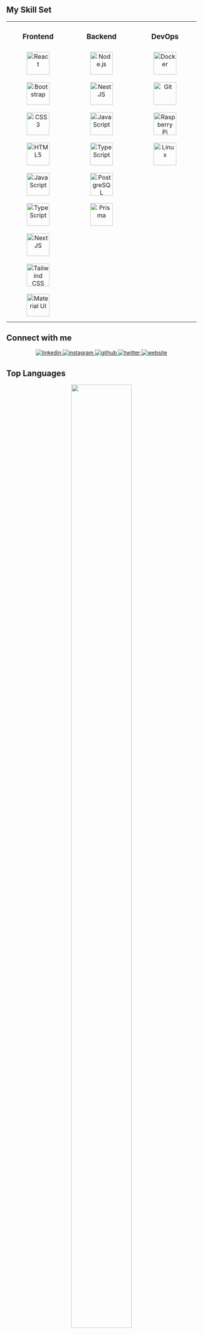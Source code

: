 ## My Skill Set 

<div align="center" style="width: 100%;"> <table align="center" style="width: 100%; table-layout: fixed;"> <tr> <td valign="top" style="width: 33%; text-align: center;"> 
  
### Frontend 

<div style="display: flex; flex-wrap: wrap; justify-content: center;"> <a href="https://reactjs.org/" target="_blank"><img src="https://cdn.simpleicons.org/react/61DAFB" alt="React" style="margin: 10px; height: 60px; width: auto;" /></a> <a href="https://getbootstrap.com/" target="_blank"><img src="https://cdn.simpleicons.org/bootstrap/7952B3" alt="Bootstrap" style="margin: 10px; height: 60px; width: auto;" /></a> <a href="https://www.w3.org/Style/CSS/" target="_blank"> <img src="https://cdn.jsdelivr.net/gh/devicons/devicon/icons/css3/css3-original.svg" alt="CSS3" style="margin: 10px; height: 60px; width: auto;" /> </a> <a href="https://developer.mozilla.org/en-US/docs/Web/HTML" target="_blank"><img src="https://cdn.simpleicons.org/html5/E34F26" alt="HTML5" style="margin: 10px; height: 60px; width: auto;" /></a> <a href="https://www.javascript.com/" target="_blank"><img src="https://cdn.simpleicons.org/javascript/F7DF1E" alt="JavaScript" style="margin: 10px; height: 60px; width: auto;" /></a> <a href="https://www.typescriptlang.org/" target="_blank"><img src="https://cdn.simpleicons.org/typescript/3178C6" alt="TypeScript" style="margin: 10px; height: 60px; width: auto;" /></a> <a href="https://nextjs.org/" target="_blank"><img src="https://cdn.simpleicons.org/next.js/000000" alt="NextJS" style="margin: 10px; height: 60px; width: auto;" /></a> <a href="https://tailwindcss.com/" target="_blank"><img src="https://cdn.simpleicons.org/tailwindcss/06B6D4" alt="Tailwind CSS" style="margin: 10px; height: 60px; width: auto;" /></a> <a href="https://mui.com/" target="_blank"> <img src="https://cdn.jsdelivr.net/gh/devicons/devicon/icons/materialui/materialui-original.svg" alt="Material UI" style="margin: 10px; height: 60px; width: auto;" /> </a> </div> </td> <td valign="top" style="width: 33%; text-align: center;"> 
  
### Backend 

<div style="display: flex; flex-wrap: wrap; justify-content: center;"> <a href="https://nodejs.org/" target="_blank"><img src="https://cdn.simpleicons.org/node.js/339933" alt="Node.js" style="margin: 10px; height: 60px; width: auto;" /></a> <a href="https://nestjs.com/" target="_blank"><img src="https://cdn.simpleicons.org/nestjs/E0234E" alt="NestJS" style="margin: 10px; height: 60px; width: auto;" /></a> <a href="https://www.javascript.com/" target="_blank"><img src="https://cdn.simpleicons.org/javascript/F7DF1E" alt="JavaScript" style="margin: 10px; height: 60px; width: auto;" /></a> <a href="https://www.typescriptlang.org/" target="_blank"><img src="https://cdn.simpleicons.org/typescript/3178C6" alt="TypeScript" style="margin: 10px; height: 60px; width: auto;" /></a> <a href="https://www.postgresql.org/" target="_blank"><img src="https://cdn.simpleicons.org/postgresql/31648C" alt="PostgreSQL" style="margin: 10px; height: 60px; width: auto;" /></a> <a href="https://www.prisma.io/" target="_blank"><img src="https://cdn.simpleicons.org/prisma/0C344B" alt="Prisma" style="margin: 10px; height: 60px; width: auto;" /></a> </div> </td> <td valign="top" style="width: 33%; text-align: center;"> 

### DevOps 

<div style="display: flex; flex-wrap: wrap; justify-content: center;"> <a href="https://www.docker.com/" target="_blank"><img src="https://cdn.simpleicons.org/docker/2496ED" alt="Docker" style="margin: 10px; height: 60px; width: auto;" /></a> <a href="https://git-scm.com/" target="_blank"> <img src="https://cdn.jsdelivr.net/gh/devicons/devicon/icons/git/git-original.svg" alt="Git" style="margin: 10px; height: 60px; width: auto;" /> </a> <a href="https://www.raspberrypi.org/" target="_blank"><img src="https://cdn.simpleicons.org/raspberrypi/C51A4A" alt="Raspberry Pi" style="margin: 10px; height: 60px; width: auto;" /></a> <a href="https://www.linux.org/" target="_blank"><img src="https://cdn.simpleicons.org/linux/FCC624" alt="Linux" style="margin: 10px; height: 60px; width: auto;" /></a> </div> </td> </tr> </table> </div> 

## Connect with me 

<div align="center"> <a href="https://www.linkedin.com/in/rahil-huseynov/" target="_blank"> <img src="https://img.shields.io/badge/linkedin-%231E77B5.svg?&style=for-the-badge&logo=linkedin&logoColor=white" alt="linkedin" style="margin-bottom: 5px;" /> </a> <a href="https://www.instagram.com/_rahilhuseynov/" target="_blank"> <img src="https://img.shields.io/badge/instagram-%23000000.svg?&style=for-the-badge&logo=instagram&logoColor=white" alt="instagram" style="margin-bottom: 5px;" /> </a> <a href="https://github.com/Rahil-Huseynov" target="_blank"> <img src="https://img.shields.io/badge/github-%2324292e.svg?&style=for-the-badge&logo=github&logoColor=white" alt="github" style="margin-bottom: 5px;" /> </a> <a href="https://x.com/huseynov_rahil" target="_blank"> <img src="https://img.shields.io/badge/twitter-%2300acee.svg?&style=for-the-badge&logo=twitter&logoColor=white" alt="twitter" style="margin-bottom: 5px;" /> </a> <a href="https://rahil-huseynov.netlify.app/" target="_blank"> <img src="https://img.shields.io/badge/My_Website-%23323330.svg?&style=for-the-badge&logo=twitter&logoColor=white" alt="website" style="margin-bottom: 5px;" /> </a> </div> 

## Top Languages

<div align="center"> <img src="https://github-readme-stats.vercel.app/api/top-langs/?username=rahil-huseynov&hide_border=true&layout=compact&bg_color=00000000&color=ffffff" style="width: 80%; max-width: 200px; height: auto;" /> </div>
